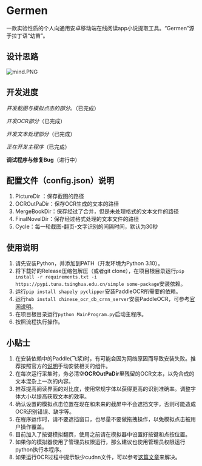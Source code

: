 # Germen

一款实验性质的个人向通用安卓移动端在线阅读app小说提取工具。“Germen”源于拉丁语“幼苗”。

## 设计思路

![mind.PNG](https://s2.loli.net/2023/03/05/SwvrBoVMe1ThK7D.png)

## 开发进度

*开发截图与模拟点击的部分。*（已完成）

*开发OCR部分*（已完成）

*开发文本处理部分*（已完成）

*正在开发主程序*（已完成）

**调试程序与修复Bug**（进行中）

## 配置文件（config.json）说明

1. PictureDir ：保存截图的路径
2. OCROutPaDir：保存OCR生成的文本的路径
3. MergeBookDir：保存经过了合并，但是未处理格式的文本文件的路径
4. FinalNovelDir：保存经过格式处理的文本文件的路径
5. Cycle：每一轮截图-翻页-文字识别的间隔时间，默认为30秒


## 使用说明

1. 请先安装Python，并添加到PATH（开发环境为Python 3.10）。
2. 将下载好的Release压缩包解压（或者git clone），在项目根目录运行`pip install -r requirements.txt -i https://pypi.tuna.tsinghua.edu.cn/simple some-package`安装依赖。
3. 运行`pip install shapely pyclipper`安装PaddleOCR所需要的依赖。
4. 运行`hub install chinese_ocr_db_crnn_server`安装PaddleOCR，可参考[官网说明](https://www.paddlepaddle.org.cn/hubdetail?name=chinese_ocr_db_crnn_server&en_category=TextRecognition)。
5. 在项目根目录运行`python MainProgram.py`启动主程序。
6. 按照流程执行操作。

## 小贴士

1. 在安装依赖中的Paddle(飞浆)时，有可能会因为网络原因而导致安装失败。推荐按照官方的[说明](https://www.paddlepaddle.org.cn/install/quick?docurl=/documentation/docs/zh/install/pip/windows-pip.html)手动安装相关的组件。
2. 在每次运行采集时，务必清空**OCROutPaDir**里残留的OCR文本，以免合成的文本混杂上一次的内容。
3. 推荐提高阅读界面的对比度，使用常规字体以获得更高的识别准确率。调整字体大小以提高获取文本的效率。
4. 确认设置的模拟点击位置在现在和未来的截屏中不会遮挡文字，否则可能造成OCR识别错误、缺字等。
5. 在程序运作时，请不要遮挡窗口，也尽量不要做拖拽操作，以免模拟点击被用户操作覆盖。
6. 目前加入了按键模拟翻页，使用之前请在模拟器中设置好按键和点按位置。
7. 如果你的模拟器使用了管理员权限运行，那么建议也使用管理员权限运行python执行本程序。
8. 如果运行OCR过程中提示缺少cudnn文件，可以参考[这篇文章](https://blog.csdn.net/weixin_44906810/article/details/128176194#:~:text=%E6%89%93%E5%BC%80%E9%87%8C%E9%9D%A2%E7%A1%AE%E5%AE%9E%E6%B2%A1%E6%9C%89cudnn64_8.dll%E6%96%87%E4%BB%B6%E3%80%82,%E7%84%B6%E5%90%8E%E6%88%91%E4%BB%AC%E9%9C%80%E8%A6%81%E5%8E%BB%E4%B8%8B%E8%BD%BD%E7%9A%84cudnn%E5%8E%8B%E7%BC%A9%E5%8C%85%E9%87%8C%E9%9D%A2%E6%89%BE%E8%BF%99%E4%B8%AA%E6%96%87%E4%BB%B6%EF%BC%8C%E5%B0%86%E5%8E%8B%E7%BC%A9%E5%8C%85%E8%A7%A3%E5%8E%8B%E6%89%93%E5%BC%80%EF%BC%8C%E5%90%8C%E6%A0%B7%E4%BC%9A%E6%9C%89bin%E6%96%87%E4%BB%B6%EF%BC%8C%E6%89%93%E5%BC%80bin%EF%BC%8C%E9%87%8C%E9%9D%A2%E5%B0%B1%E6%9C%89%E6%88%91%E4%BB%AC%E6%89%80%E9%9C%80%E7%9A%84cudnn64_8.dll%E6%96%87%E4%BB%B6)来解决。
